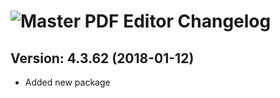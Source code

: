 # ![Master PDF Editor Changelog](https://img.shields.io/badge/Master%20PDF%20Editor-Package%20Changelog-blue.svg?style=for-the-badge)

## Version: 4.3.62 (2018-01-12)
- Added new package


